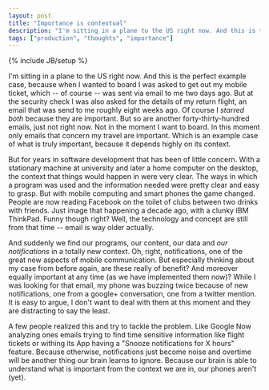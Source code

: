 ```yaml
---
layout: post
title: "Importance is contextual"
description: "I'm sitting in a plane to the US right now. And this is the perfect example case, because when I wanted to board I was asked to get out my mobile ticket, which -- of course -- was sent via email to me two days ago. But at the security check I was also asked for the details of my return flight, an email that was send to me roughly eight weeks ago. Of course I _starred both_ because they are important. But so are another forty-thirty-hundred emails, just not right now. Not in the moment I want to board. In this moment only emails that concern my travel are important. Which is an example case of what is truly important, because it depends highly on its context."
tags: ["production", "thoughts", "importance"]
---
```

{% include JB/setup %}

I'm sitting in a plane to the US right now. And this is the perfect example case, because when I wanted to board I was asked to get out my mobile ticket, which -- of course -- was sent via email to me two days ago. But at the security check I was also asked for the details of my return flight, an email that was send to me roughly eight weeks ago. Of course I _starred both_ because they are important. But so are another forty-thirty-hundred emails, just not right now. Not in the moment I want to board. In this moment only emails that concern my travel are important. Which is an example case of what is truly important, because it depends highly on its context.

But for years in software development that has been of little concern. With a stationary machine at university and later a home computer on the desktop, the context that things would happen in were very clear. The ways in which a program was used and the information needed were pretty clear and easy to grasp. But with mobile computing and smart phones the game changed. People are now reading Facebook on the toilet of clubs between two drinks with friends. Just image that happening a decade ago, with a clunky IBM ThinkPad. Funny though right? Well, the technology and concept are still from that time -- email is way older actually.

And suddenly we find our programs, our content, our data and _our notifications_ in a totally new context. Oh, right, notifications, one of the great new aspects of mobile communication. But especially thinking about my case from before again, are these really of benefit? And moreover equally important at any time (as we have implemented them now)? While I was looking for that email, my phone was buzzing twice because of new notifications, one from a google+ conversation, one from a twitter mention. It is easy to argue, I don't want to deal with them at this moment and they are distracting to say the least. 

A few people realized this and try to tackle the problem. Like Google Now analyzing ones emails trying to find time sensitive information like flight tickets or withing its App having a "Snooze notifications for X hours" feature. Because otherwise, notifications just become noise and overtime will be another thing our brain learns to ignore. Because our brain is able to understand what is important from the context we are in, our phones aren't (yet).
